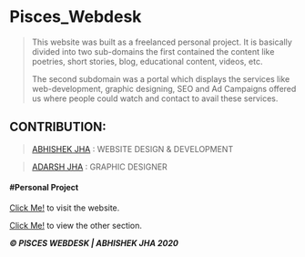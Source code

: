 # Pisces_Webdesk
 
> This website was built as a freelanced personal project. It is basically divided into two sub-domains the first contained the content like poetries, short stories, blog, educational content, videos, etc. 
> 
> The second subdomain was a portal which displays the services like web-development, graphic designing, SEO and Ad Campaigns offered us where people could watch and contact to avail these services.

## CONTRIBUTION:
  > [ABHISHEK JHA](https://github.com/Abh1shekJha)  :  WEBSITE DESIGN & DEVELOPMENT
   
  > [ADARSH JHA](https://github.com/Adarsh23jha) :  GRAPHIC DESIGNER

#### #Personal Project

[Click Me!](https://abh1shekjha.github.io/Pisces_Webdesk/) to visit the website.

[Click Me!](https://abh1shekjha.github.io/Pisces_Webdesk/services_pisces_webdesk/index.html) to view the other section.


**_&copy; PISCES WEBDESK | ABHISHEK JHA 2020_**
